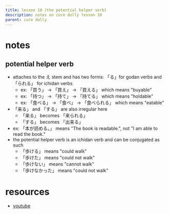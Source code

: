 ```yaml
---
title: lesson 10 (the potential helper verb)
description: notes on cure dolly lesson 10
parent: cure dolly
---
```

# notes
## potential helper verb
- attaches to the え stem and has two forms: 「る」for godan verbs and 「られる」 for ichidan verbs
	- ex: 「買う」 -> 「買え」 -> 「買える」 which means "buyable"
	- ex: 「持つ」 -> 「持て」 -> 「持てる」 which means "holdable"
	- ex: 「食べる」 -> 「食べ」 -> 「食べられる」 which means "eatable"
- 「来る」 and 「する」 are also irregular here
	- 「来る」 becomes 「来られる」
	- 「する」 becomes 「出来る」
- ex: 「本が読める。」 means "The book is readable.", not "I am able to read the book."
- the potential helper verb is an ichidan verb and can be conjugated as such
	- 「歩ける」 means "could walk"
	- 「歩けた」 means "could not walk"
	- 「歩けない」 means "cannot walk"
	- 「歩けなかった」 means "could not walk"
# resources
- [youtube](https://www.youtube.com/watch?v=qcOhHmU0znI)